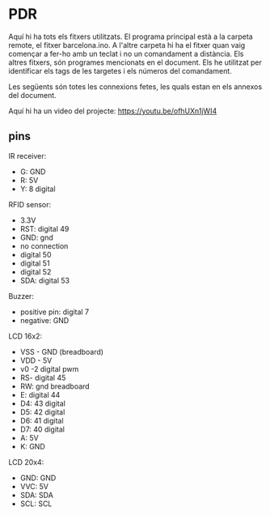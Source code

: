 # PDR
Aquí hi ha tots els fitxers utilitzats. El programa principal està a la carpeta remote, el fitxer barcelona.ino. A l'altre carpeta hi ha el fitxer quan vaig començar a fer-ho amb un teclat i no un comandament a distància. Els altres fitxers, són programes mencionats en el document. Els he utilitzat per identificar els tags de les targetes i els números del comandament.

Les següents són totes les connexions fetes, les quals estan en els annexos del document. 

Aquí hi ha un video del projecte: https://youtu.be/ofhUXn1jWI4

## pins

IR receiver:
- G: GND
- R: 5V
- Y: 8 digital


RFID sensor:
- 3.3V
- RST: digital 49
- GND: gnd
- no connection
- digital 50
- digital 51
- digital 52
- SDA: digital 53


Buzzer:
- positive pin: digital 7
- negative: GND


LCD 16x2:
- VSS - GND (breadboard)
- VDD - 5V
- v0 -2 digital pwm
- RS- digital 45
- RW: gnd breadboard
- E: digital 44
- D4: 43 digital
- D5: 42 digital
- D6: 41 digital
- D7: 40 digital
- A: 5V
- K: GND


LCD 20x4:
- GND: GND
- VVC: 5V
- SDA: SDA
- SCL: SCL 

